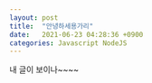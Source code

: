 ```yaml
---
layout: post
title:  "안녕하세용가리"
date:   2021-06-23 04:28:36 +0900
categories: Javascript NodeJS
---
```

내 글이 보이나~~~~
